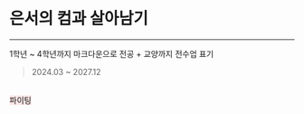# 은서의 컴과 살아남기
___
1학년 ~ 4학년까지 마크다운으로 전공 + 교양까지 전수업 표기
> 2024.03 ~ 2027.12
<br/>
<span style="background-color:#FFE6E6">파이팅 </span>
